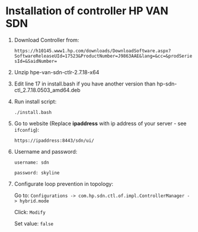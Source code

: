 # Installation of controller HP VAN SDN

1. Download Controller from:
    
    `https://h10145.www1.hp.com/downloads/DownloadSoftware.aspx?SoftwareReleaseUId=17523&ProductNumber=J9863AAE&lang=&cc=&prodSeriesId=&SaidNumber=`

2. Unzip hpe-van-sdn-ctlr-2.7.18-x64

3. Edit line 17 in install.bash if you have another version than hp-sdn-ctl_2.7.18.0503_amd64.deb

4. Run install script:
    
    `./install.bash`

5. Go to website (Replace __ipaddress__ with ip address of your server - see `ifconfig`):
    
    `https://ipaddress:8443/sdn/ui/`

6. Username and password:
    
    `username: sdn`
    
    `password: skyline`

7. Configurate loop prevention in topology:

    Go to: `Configurations -> com.hp.sdn.ctl.of.impl.ControllerManager -> hybrid.mode`
    
    Click: `Modify`

    Set value: `false`